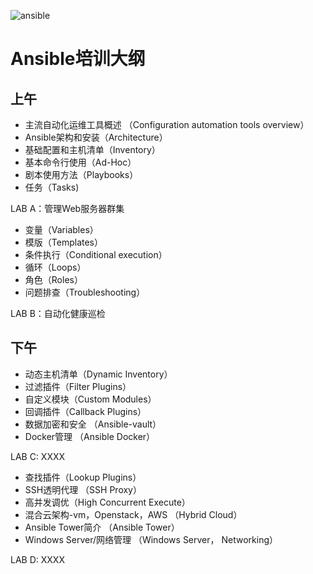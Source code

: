 ![ansible](https://github.com/chonglu2015/ansible/blob/master/BLACKANSIBLWE.png?raw=true)
# Ansible培训大纲
## 上午

* 主流自动化运维工具概述 （Configuration automation tools overview）
* Ansible架构和安装（Architecture）
* 基础配置和主机清单（Inventory）
* 基本命令行使用（Ad-Hoc）
* 剧本使用方法（Playbooks）
* 任务（Tasks)

LAB A：管理Web服务器群集


* 变量（Variables）
* 模版（Templates）
* 条件执行（Conditional execution）
* 循环（Loops）
* 角色（Roles）
* 问题排查（Troubleshooting）

LAB B：自动化健康巡检


## 下午
* 动态主机清单（Dynamic Inventory）
* 过滤插件（Filter Plugins）
* 自定义模块（Custom Modules）
* 回调插件（Callback Plugins）
* 数据加密和安全 （Ansible-vault）
* Docker管理 （Ansible Docker）

LAB C: XXXX

* 查找插件（Lookup Plugins）
* SSH透明代理 （SSH Proxy）
* 高并发调优（High Concurrent Execute）
* 混合云架构-vm，Openstack，AWS （Hybrid Cloud）
* Ansible Tower简介 （Ansible Tower）
* Windows Server/网络管理 （Windows Server， Networking）

LAB D: XXXX


